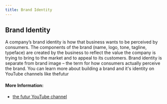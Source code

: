 ```yaml
---
title: Brand Identity
---
```

## Brand Identity

A company’s brand identity is how that business wants to be perceived by consumers. The components of the brand (name, logo, tone, tagline, typeface) are created by the business to reflect the value the company is trying to bring to the market and to appeal to its customers. Brand identity is separate from brand image – the term for how consumers actually perceive the brand.
You can learn more about building a brand and it's identity on YouTube channels like thefutur


#### More Information:
* [the futur YouTube channel](https://www.youtube.com/user/TheSkoolRocks)



